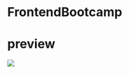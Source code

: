 # FrontendBootcamp
<h1>
preview </h1>
<img src="https://github.com/furkanevin/FrontendBootcamp/blob/main/preview.gif"></img>
